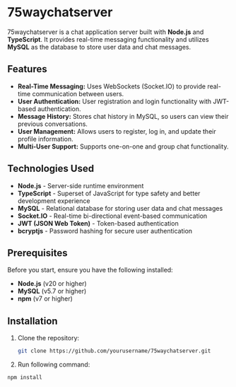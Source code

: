 # 75waychatserver

75waychatserver is a chat application server built with **Node.js** and **TypeScript**. It provides real-time messaging functionality and utilizes **MySQL** as the database to store user data and chat messages.

## Features

- **Real-Time Messaging:** Uses WebSockets (Socket.IO) to provide real-time communication between users.
- **User Authentication:** User registration and login functionality with JWT-based authentication.
- **Message History:** Stores chat history in MySQL, so users can view their previous conversations.
- **User Management:** Allows users to register, log in, and update their profile information.
- **Multi-User Support:** Supports one-on-one and group chat functionality.

## Technologies Used

- **Node.js** - Server-side runtime environment
- **TypeScript** - Superset of JavaScript for type safety and better development experience
- **MySQL** - Relational database for storing user data and chat messages
- **Socket.IO** - Real-time bi-directional event-based communication
- **JWT (JSON Web Token)** - Token-based authentication
- **bcryptjs** - Password hashing for secure user authentication

## Prerequisites

Before you start, ensure you have the following installed:

- **Node.js** (v20 or higher)
- **MySQL** (v5.7 or higher)
- **npm** (v7 or higher)

## Installation

1. Clone the repository:
   ```bash
   git clone https://github.com/yourusername/75waychatserver.git
2. Run following command:
  ```bash
  npm install
